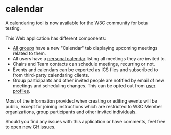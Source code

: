 # calendar

A calendaring tool is now available for the W3C community for beta              
testing.

This Web application has different components:
- [All groups](https://www.w3.org/groups) have a new "Calendar" tab displaying upcoming meetings related to them.
- All users have a [personal calendar](https://www.w3.org/users/myprofile/calendar) listing all meetings they are
  invited to.
- Chairs and Team contacts can schedule meetings, recurring or not.
- Events and calendars can be exported as ICS files and subscribed to from third-party calendaring clients.
- Group participants and other invited people are notified by email of new meetings and scheduling changes. This can be
  opted out from [user profiles](https://www.w3.org/users/myprofile/edit).

Most of the information provided when creating or editing events will be public, except for joining instructions which
are restricted to W3C Member organizations, group participants and other invited individuals.

Should you find any issues with this application or have comments, feel free to
[open new GH issues](https://github.com/w3c/calendar/issues).
